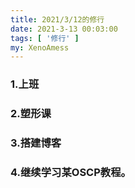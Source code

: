```yaml
---
title: 2021/3/12的修行
date: 2021-3-13 00:03:00
tags: [ '修行' ]
my: XenoAmess
---
```


### 1.上班

### 2.塑形课

### 3.搭建博客

### 4.继续学习某OSCP教程。
